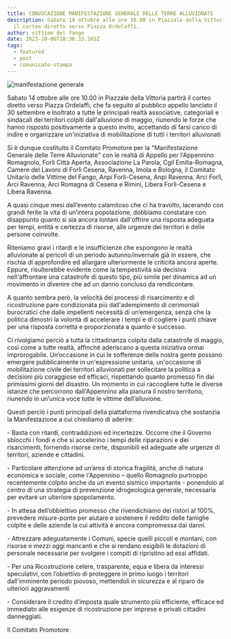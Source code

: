 ```yaml
---
title: CONVOCAZIONE MANIFESTAZIONE GENERALE DELLE TERRE ALLUVIONATE
description: Sabato 14 ottobre alle ore 10.00 in Piazzale della Vittoria partirà
  il corteo diretto verso Piazza Ordelaffi.
author: vittime del fango
date: 2023-10-06T10:36:33.165Z
tags:
  - featured
  - post
  - comunicato-stampa
---
```

![manifestazione generale](/static/img/whatsapp-image-2023-10-06-at-12.34.33.jpeg "manifestazione generale")

Sabato 14 ottobre alle ore 10.00 in Piazzale della Vittoria partirà il corteo diretto verso Piazza Ordelaffi, che fa seguito al pubblico appello lanciato il 30 settembre e inoltrato a tutte le principali realtà associative, categoriali e sindacali dei territori colpiti dall'alluvione di maggio, riunendo le forze che hanno risposto positivamente a questo invito, accettando di farsi carico di indire e organizzare un'iniziativa di mobilitazione di tutti i territori alluvionati

Si è dunque costituito il Comitato Promotore per la "Manifestazione Generale delle Terre Alluvionate" con le realtà di Appello per l'Appennino Romagnolo, Forlì Città Aperta, Associazione La Parola, Cgil Emilia-Romagna, Camere del Lavoro di Forlì Cesena, Ravenna, Imola e Bologna, il Comitato Unitario delle Vittime del Fango, Anpi Forlì-Cesena, Anpi Ravenna, Arci Forlì, Arci Ravenna, Arci Romagna di Cesena e Rimini, Libera Forlì-Cesena e Libera Ravenna.

A quasi cinque mesi dall’evento calamitoso che ci ha travolto, lacerando con grandi ferite la vita di un’intera popolazione, dobbiamo constatare con disappunto quanto si sia ancora lontani dall'offrire una risposta adeguata per tempi, entità e certezza di risorse, alle urgenze dei territori e delle persone coinvolte.

Riteniamo gravi i ritardi e le insufficienze che espongono le realtà alluvionate ai pericoli di un periodo autunno/invernale già in essere, che rischia di approfondire ed allargare ulteriormente le criticità ancora aperte. Eppure, risulterebbe evidente come la tempestività sia decisiva nell'affrontare una catastrofe di questo tipo, più simile per dinamica ad un movimento in divenire che ad un danno concluso da rendicontare.

A quanto sembra però, la velocità dei processi di risarcimento e di ricostruzione pare condizionata più dall'adempimento di cerimoniali burocratici che dalle impellenti necessità di un’emergenza, senza che la politica dimostri la volontà di accelerare i tempi e di cogliere i punti chiave per una risposta corretta e proporzionata a quanto è successo.

Ci rivolgiamo perciò a tutta la cittadinanza colpita dalla catastrofe di maggio, così come a tutte realtà, affinché aderiscano a questa iniziativa ormai improrogabile. Un’occasione in cui le sofferenze della nostra gente possano emergere pubblicamente in un'espressione unitaria, un'occasione di mobilitazione civile dei territori alluvionati per sollecitare la politica a decisioni più coraggiose ed efficaci, rispettando quanto promesso fin dai primissimi giorni del disastro. Un momento in cui raccogliere tutte le diverse istanze che percorrono dall'Appennino alla pianura il nostro territorio, riunendo in un’unica voce tutte le vittime dell’alluvione.

Questi perciò i punti principali della piattaforma rivendicativa che sostanzia la Manifestazione a cui chiediamo di aderire:

\- Basta con ritardi, contraddizioni ed incertezze. Occorre che il Governo sblocchi i fondi e che si accelerino i tempi delle riparazioni e dei risarcimenti, fornendo risorse certe, disponibili ed adeguate alle urgenze di territori, aziende e cittadini.

\- Particolare attenzione ad un’area di storica fragilità, anche di natura economica e sociale, come l'Appennino – quello Romagnolo purtroppo recentemente colpito anche da un evento sismico importante - ponendolo al centro di una strategia di prevenzione idrogeologica generale, necessaria per evitare un ulteriore spopolamento.

\- In attesa dell’obbiettivo promesso che rivendichiamo dei ristori al 100%, prevedere misure-ponte per aiutare e sostenere il reddito delle famiglie colpite e delle aziende la cui attività è ancora compromessa dai danni.

\- Attrezzare adeguatamente i Comuni, specie quelli piccoli e montani, con risorse e mezzi oggi mancanti e che si rendano esigibili le dotazioni di personale necessarie per svolgere i compiti di ripristino ad essi affidati.

\- Per una Ricostruzione celere, trasparente, equa e libera da interessi speculativi, con l’obiettivo di proteggere in primo luogo i territori dall'imminente periodo piovoso, mettendoli in sicurezza e al riparo da ulteriori aggravamenti

\- Considerare il credito d’imposta quale strumento più efficiente, efficace ed immediato alle esigenze di ricostruzione per imprese e privati cittadini danneggiati.

Il Comitato Promotore